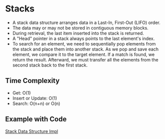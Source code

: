 # Stacks

- A stack data structure arranges data in a Last-In, First-Out (LIFO) order.
- The data may or may not be stored in contiguous memory blocks.
- During retrieval, the last item inserted into the stack is returned.
- A "Head" pointer in a stack always points to the last element's index.
- To search for an element, we need to sequentially pop elements from the stack and place them into another stack. As we pop and save each element, we compare it to the target element. If a match is found, we return the result. Afterward, we must transfer all the elements from the second stack back to the first stack.

## **Time Complexity**

- Get: O(1)
- Insert or Update: O(1)
- Search: O(n+n) or O(n)

## **Example with Code**

[Stack Data Structure Impl](/src/datastructures/basic/StackDS.java)